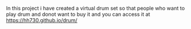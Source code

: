In this project i have created a virtual drum set so that people who want to play drum and donot want to buy it and you can access it at 
https://hh730.github.io/drum/
